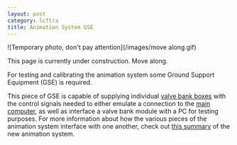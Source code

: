 ```yaml
---
layout: post
category: lcftra
title: Animation System GSE
---
```

![Temporary photo, don't pay attention](/images/move along.gif)

This page is currently under construction. Move along.

For testing and calibrating the animation system some Ground Support Equipment (GSE) is required.<!--more-->

This piece of GSE is capable of supplying individual <a href="https://aramder.github.io/animation-bank-module/" target="_blank">valve bank boxes</a> with the control signals needed to either emulate a connection to the <a href="https://aramder.github.io/animation-computer/" target="_blank">main computer</a>, as well as interface a valve bank module with a PC for testing purposes. For more information about how the various pieces of the animation system interface with one another, check out <a href="https://aramder.github.io/animation-summary/" target="_blank">this summary</a> of the new animation system.
